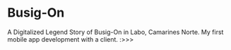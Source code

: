 # Busig-On
A Digitalized Legend Story of Busig-On in Labo, Camarines Norte. My first mobile app development with a client. :>>>
